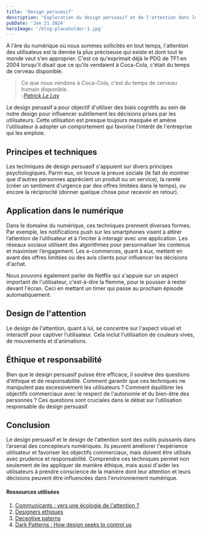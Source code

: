 ```yaml
---
title: 'Design persuasif'
description: "Exploration du design persuasif et de l'attention dans le numérique, soulignant leur impact sur nos choix en ligne"
pubDate: 'Jan 21 2024'
heroImage: '/blog-placeholder-1.jpg'
---
```


À l'ère du numérique où nous sommes sollicités en tout temps, l'attention des utilisateus est la denrée la plus préciseuse qui existe et dont tout le monde veut s'en approprier. C'est ce qu'exprimait déjà le PDG de TF1 en 2004 lorsqu'il disait que ce qu'ils vendaient à Coca-Cola, c'était du temps de cerveau disponible.

> Ce que nous vendons à Coca-Cola, c'est du temps de cerveau humain disponible. <br>
> -<cite>[Patrick Le Lay](https://fr.wikipedia.org/wiki/Patrick_Le_Lay)</cite>

Le design peruasif a pour objectif d'utiliser des biais cognitifs au sein de notre design pour influencer subtilement les décisions prises par les utilisateurs. Cette utilisation est presque toujours masquée et amène l'utilisateur à adopter un comportement qui favorise l'intérêt de l'entreprise qui les emploie.

## Principes et techniques

Les techniques de design persuasif s'appuient sur divers principes psychologiques. Parmi eux, on trouve la preuve sociale (le fait de montrer que d'autres personnes apprécient un produit ou un service), la rareté (créer un sentiment d'urgence par des offres limitées dans le temps), ou encore la réciprocité (donner quelque chose pour recevoir en retour).

## Application dans le numérique

Dans le domaine du numérique, ces techniques prennent diverses formes. Par exemple, les notifications push sur les smartphones visent à attirer l’attention de l’utilisateur et à l’inciter à interagir avec une application. Les réseaux sociaux utilisent des algorithmes pour personnaliser les contenus et maximiser l’engagement. Les e-commerces, quant à eux, mettent en avant des offres limitées ou des avis clients pour influencer les décisions d'achat.

Nous pouvons également parler de Netflix qui s'appuie sur un aspect important de l'utilisateur, c'est-à-dire la flemme, pour le pousser à rester devant l'écran. Ceci en mettant un timer qui passe au prochain épisode automatiquement.

## Design de l'attention

Le design de l'attention, quant à lui, se concentre sur l'aspect visuel et interactif pour captiver l’utilisateur. Cela inclut l'utilisation de couleurs vives, de mouvements et d'animations.

## Éthique et responsabilité

Bien que le design persuasif puisse être efficace, il soulève des questions d'éthique et de responsabilité. Comment garantir que ces techniques ne manipulent pas excessivement les utilisateurs ? Comment équilibrer les objectifs commerciaux avec le respect de l'autonomie et du bien-être des personnes ? Ces questions sont cruciales dans le débat sur l’utilisation responsable du design persuasif.

## Conclusion

Le design persuasif et le design de l'attention sont des outils puissants dans l’arsenal des concepteurs numériques. Ils peuvent améliorer l'expérience utilisateur et favoriser les objectifs commerciaux, mais doivent être utilisés avec prudence et responsabilité. Comprendre ces techniques permet non seulement de les appliquer de manière éthique, mais aussi d'aider les utilisateurs à prendre conscience de la manière dont leur attention et leurs décisions peuvent être influencées dans l'environnement numérique.

#### Ressources utilisées

1. [Communicants : vers une écologie de l'attention ?](https://www.youtube.com/watch?v=eJDrNNfFMM4&ab_channel=Espace%C3%89thique)
2. [Designers ethiques](https://beta.designersethiques.org/)
3. [Deceotive paterns](https://www.deceptive.design/)
4. [Dark Patterns : How design seeks to control us](https://www.youtube.com/watch?v=lJUW0iZzAaQ&ab_channel=TEDxTalks)